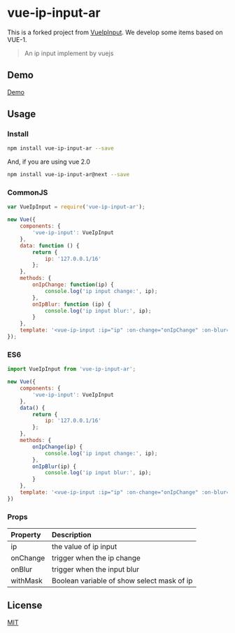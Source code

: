# vue-ip-input-ar

This is a forked project from [VueIpInput](https://github.com/lakb248/vue-ip-input). We develop some items based on VUE-1. 

> An ip input implement by vuejs

## Demo

[Demo](https://lakb248.github.io/vue-ip-input)

## Usage

### Install

```bash
npm install vue-ip-input-ar --save
```

And, if you are using vue 2.0

```bash
npm install vue-ip-input-ar@next --save
``` 

### CommonJS

```javascript
var VueIpInput = require('vue-ip-input-ar');

new Vue({
    components: {
        'vue-ip-input': VueIpInput
    },
    data: function () {
        return {
            ip: '127.0.0.1/16'
        };
    },
    methods: {
        onIpChange: function(ip) {
            console.log('ip input change:', ip);
        },
        onIpBlur: function (ip) {
            console.log('ip input blur:', ip);
        }
    },
    template: '<vue-ip-input :ip="ip" :on-change="onIpChange" :on-blur="onIpBlur" :with-mask="true"></vue-ip-input>'
});
```

### ES6
```javascript
import VueIpInput from 'vue-ip-input-ar';

new Vue({
    components: {
        'vue-ip-input': VueIpInput
    },
    data() {
        return {
            ip: '127.0.0.1/16'
        };
    },
    methods: {
        onIpChange(ip) {
            console.log('ip input change:', ip);
        },
        onIpBlur(ip) {
            console.log('ip input blur:', ip);
        }
    },
    template: '<vue-ip-input :ip="ip" :on-change="onIpChange" :on-blur="onIpBlur" :with-mask="true"></vue-ip-input>'
})
```

### Props
| Property | Description |
|:--|:--|
| ip | the value of ip input |
| onChange | trigger when the ip change |
| onBlur | trigger when the input blur |
| withMask | ‌Boolean variable of show select mask of ip |

## License

[MIT](http://opensource.org/licenses/MIT)
